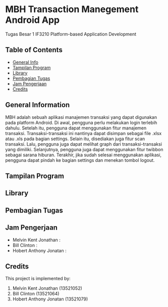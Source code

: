 # MBH Transaction Manegement Android App
Tugas Besar 1 IF3210 Platform-based Application Development
<br />

## Table of Contents
* [General Info](#general-information)
* [Tampilan Program](#tampilan-program)
* [Library](#library)
* [Pembagian Tugas](#pembagian-tugas)
* [Jam Pengerjaan](#jam-pengerjaan)
* [Credits](#credits)

## General Information
MBH adalah sebuah aplikasi manajemen transaksi yang dapat digunakan pada platform Android. Di awal, pengguna perlu melakukan login terlebih dahulu. Setelah itu, pengguna dapat menggunakan fitur manajemen transaksi. Transaksi-transaksi ini nantinya dapat disimpan sebagai file .xlsx atau .xls pada bagian settings. Selain itu, disediakan juga fitur scan transaksi. Lalu, pengguna juga dapat melihat graph dari transaksi-transaksi yang dimiliki. Selanjutnya, pengguna juga dapat menggunakan fitur twibbon sebagai sarana hiburan. Terakhir, jika sudah selesai menggunakan aplikasi, pengguna dapat pindah ke bagian settings dan menekan tombol logout.

## Tampilan Program

## Library

## Pembagian Tugas

## Jam Pengerjaan
* Melvin Kent Jonathan    :
* Bill Clinton            :
* Hobert Anthony Jonatan  :

## Credits
This project is implemented by:
1. Melvin Kent Jonathan (13521052)
2. Bill Clinton (13521064)
3. Hobert Anthony Jonatan (13521079)